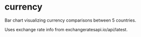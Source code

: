 # currency

Bar chart visualizing currency comparisons between 5 countries.

Uses exchange rate info from exchangeratesapi.io/api/latest.


